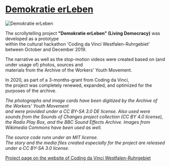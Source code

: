 # [Demokratie erLeben](https://gerdesque.github.io/demokratieerleben2020/)

![Demokratie erLeben](https://gerdesque.github.io/demokratieerleben2020/assets/home.webp)

The scrollytelling project **"Demokratie erLeben" (Living Democracy)** was developed as a prototype  
within the cultural hackathon 'Coding da Vinci Westfalen-Ruhrgebiet' between October and December 2019.  

The narrative as well as the stop-motion videos were created based on (and under usage of) photos, sources and  
materials from the Archive of the Workers' Youth Movement.  

In 2020, as part of a 3-months-grant from Coding da Vinci,  
the project was completely renewed, expanded, and optimized for the purposes of the archive.

_The photographs and image cards have been digitized by the Archive of the Workers' Youth Movement  
and were provided under a CC BY-SA 3.0 DE license. 
Also used were sounds from the Sounds of Changes project collection (CC BY 4.0 license),  
the Radio Play Box, and the BBC Sound Effects Archive. 
Images from Wikimedia Commons have been used as well._

_The source code runs under an MIT license.  
The story and the media files created especially for the project are released under a CC BY-SA 3.0 license._

[Project page on the website of Coding da Vinci Westfalen-Ruhrgebiet](https://codingdavinci.de/de/projekte/demokratie-erleben)
